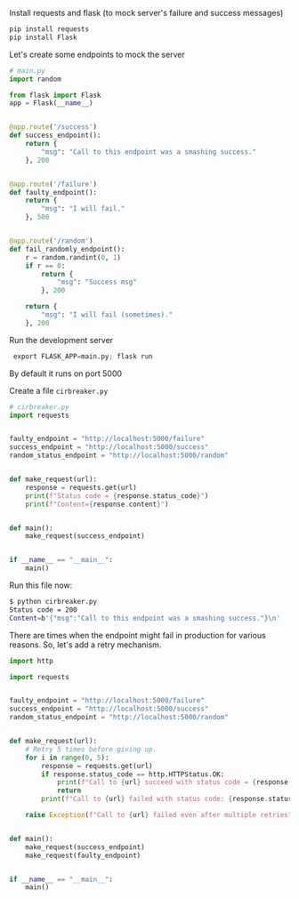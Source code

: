 Install requests and flask (to mock server's failure and success messages)
```python
pip install requests
pip install Flask
```

Let's create some endpoints to mock the server
```python
# main.py
import random

from flask import Flask
app = Flask(__name__)


@app.route('/success')
def success_endpoint():
    return {
        "msg": "Call to this endpoint was a smashing success."
    }, 200


@app.route('/failure')
def faulty_endpoint():
    return {
        "msg": "I will fail."
    }, 500


@app.route('/random')
def fail_randomly_endpoint():
    r = random.randint(0, 1)
    if r == 0:
        return {
            "msg": "Success msg"
        }, 200

    return {
        "msg": "I will fail (sometimes)."
    }, 200

```

Run the development server
```python
 export FLASK_APP=main.py; flask run
```
By default it runs on port 5000


Create a file `cirbreaker.py`
```python
# cirbreaker.py
import requests


faulty_endpoint = "http://localhost:5000/failure"
success_endpoint = "http://localhost:5000/success"
random_status_endpoint = "http://localhost:5000/random"


def make_request(url):
    response = requests.get(url)
    print(f"Status code = {response.status_code}")
    print(f"Content={response.content}")


def main():
    make_request(success_endpoint)


if __name__ == "__main__":
    main()
```

Run this file now:
```bash
$ python cirbreaker.py
Status code = 200
Content=b'{"msg":"Call to this endpoint was a smashing success."}\n'
```

There are times when the endpoint might fail in production for various reasons. So, let's add a retry mechanism. 
```python
import http

import requests


faulty_endpoint = "http://localhost:5000/failure"
success_endpoint = "http://localhost:5000/success"
random_status_endpoint = "http://localhost:5000/random"


def make_request(url):
    # Retry 5 times before giving up.
    for i in range(0, 5):
        response = requests.get(url)
        if response.status_code == http.HTTPStatus.OK:
            print(f"Call to {url} succeed with status code = {response.status_code}")
            return
        print(f"Call to {url} failed with status code: {response.status_code}.\nRetrying.....")

    raise Exception(f"Call to {url} failed even after multiple retries")


def main():
    make_request(success_endpoint)
    make_request(faulty_endpoint)


if __name__ == "__main__":
    main()
```
